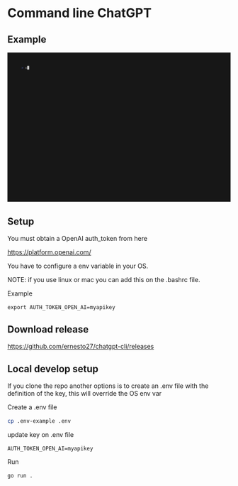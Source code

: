 # Command line ChatGPT 


## Example 

![Example chatgpt-cli](demo.gif)



## Setup 

You must obtain a OpenAI auth_token from here 

https://platform.openai.com/

You have to configure a env variable in your OS.

NOTE: if you use linux or mac you can add this on the .bashrc file.

Example

```
export AUTH_TOKEN_OPEN_AI=myapikey
```

## Download release

https://github.com/ernesto27/chatgpt-cli/releases


## Local develop setup

If you clone the repo another options is to create an .env file with the definition of the key, this will override the OS env var


Create a .env file 

```sh
cp .env-example .env
```

update key on .env file 
```
AUTH_TOKEN_OPEN_AI=myapikey
```


Run 
 
```sh
go run .
```


